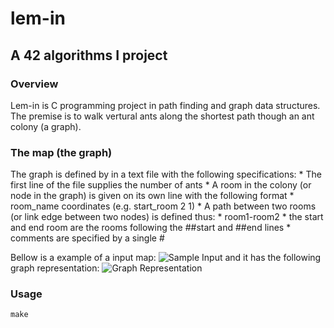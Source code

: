 # lem-in
## A 42 algorithms I project
### Overview
Lem-in is C programming project in path finding and graph data structures. The premise is to walk vertural ants along the shortest path though an ant colony (a graph).
### The map (the graph)
The graph is defined by in a text file with the following specifications:
    * The first line of the file supplies the number of ants
    * A room in the colony (or node in the graph) is given on its own line with the following format
        * room_name coordinates (e.g. start_room 2 1)
    * A path between two rooms (or link edge between two nodes) is defined thus:
        * room1-room2
    * the start and end room are the rooms following the ##start and ##end lines
    * comments are specified by a single #

Bellow is a example of a input map:
![Sample Input](http://oi63.tinypic.com/2zhjw3s.jpg)
and it has the following graph representation:
![Graph Representation](http://oi64.tinypic.com/352rxfn.jpg)
### Usage
```
make
```
